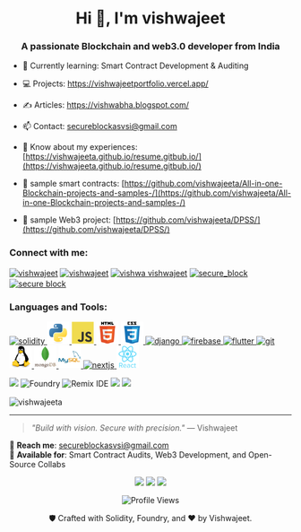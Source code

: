 <h1 align="center">Hi 👋, I'm vishwajeet</h1>
<h3 align="center">A passionate Blockchain and web3.0 developer from India</h3>

- 🔭 Currently learning: Smart Contract Development & Auditing
- 💻 Projects: https://vishwajeetportfolio.vercel.app/
- ✍️ Articles: https://vishwabha.blogspot.com/
- 📫 Contact: secureblockasvsi@gmail.com


- 📄 Know about my experiences: [https://vishwajeeta.github.io/resume.gitbub.io/](https://vishwajeeta.github.io/resume.gitbub.io/)
  
- 📝 sample smart contracts: [https://github.com/vishwajeeta/All-in-one-Blockchain-projects-and-samples-/](https://github.com/vishwajeeta/All-in-one-Blockchain-projects-and-samples-/)


- 📝 sample Web3 project: [https://github.com/vishwajeeta/DPSS/](https://github.com/vishwajeeta/DPSS/)


<!-- - ⚡ Fun fact **most of the give-up half a way and on other half re-start them** -->

<h3 align="left">Connect with me:</h3>
<p align="left">
<a href="https://dev.to/vishwajeet" target="blank"><img align="center" src="https://raw.githubusercontent.com/rahuldkjain/github-profile-readme-generator/master/src/images/icons/Social/devto.svg" alt="vishwajeet" height="30" width="40" /></a>
<a href="https://twitter.com/vishwajeet" target="blank"><img align="center" src="https://raw.githubusercontent.com/rahuldkjain/github-profile-readme-generator/master/src/images/icons/Social/twitter.svg" alt="vishwajeet" height="30" width="40" /></a>
<a href="https://www.linkedin.com/in/vishwajeet-blockchain-developer?utm_source=share&utm_campaign=share_via&utm_content=profile&utm_medium=android_app" target="blank"><img align="center" src="https://raw.githubusercontent.com/rahuldkjain/github-profile-readme-generator/master/src/images/icons/Social/linked-in-alt.svg" alt="vishwa vishwajeet" height="30" width="40" /></a>
<a href="https://instagram.com/secure_block" target="blank"><img align="center" src="https://raw.githubusercontent.com/rahuldkjain/github-profile-readme-generator/master/src/images/icons/Social/instagram.svg" alt="secure_block" height="30" width="40" /></a>
<a href="https://youtube.com/@secure_block?feature=shared" target="blank"><img align="center" src="https://raw.githubusercontent.com/rahuldkjain/github-profile-readme-generator/master/src/images/icons/Social/youtube.svg" alt="secure block" height="30" width="40" /></a>
</p>

<h3 align="left">Languages and Tools:</h3>
<p align="left"> 
  <a href="https://docs.soliditylang.org/en/latest/brand-guide.html" target="_blank" rel="noreferrer"><img src="https://www.logo.wine/a/logo/Solidity/Solidity-Logo.wine.svg" alt="solidity" width="40" height="40"/> </a>
   <a href="https://www.python.org" target="_blank" rel="noreferrer"> <img src="https://raw.githubusercontent.com/devicons/devicon/master/icons/python/python-original.svg" alt="python" width="40" height="40"/> </a>
  <a href="https://developer.mozilla.org/en-US/docs/Web/JavaScript" target="_blank" rel="noreferrer"> <img src="https://raw.githubusercontent.com/devicons/devicon/master/icons/javascript/javascript-original.svg" alt="javascript" width="40" height="40"/> </a> 
  <a href="https://www.w3.org/html/" target="_blank" rel="noreferrer"> <img src="https://raw.githubusercontent.com/devicons/devicon/master/icons/html5/html5-original-wordmark.svg" alt="html5" width="40" height="40"/> </a> 
  <a href="https://www.w3schools.com/css/" target="_blank" rel="noreferrer"> <img src="https://raw.githubusercontent.com/devicons/devicon/master/icons/css3/css3-original-wordmark.svg" alt="css3" width="40" height="40"/> </a> 
  <a href="https://www.djangoproject.com/" target="_blank" rel="noreferrer"> <img src="https://cdn.worldvectorlogo.com/logos/django.svg" alt="django" width="40" height="40"/> </a> 
  <a href="https://firebase.google.com/" target="_blank" rel="noreferrer"> <img src="https://www.vectorlogo.zone/logos/firebase/firebase-icon.svg" alt="firebase" width="40" height="40"/> </a> <a href="https://flutter.dev" target="_blank" rel="noreferrer"> <img src="https://www.vectorlogo.zone/logos/flutterio/flutterio-icon.svg" alt="flutter" width="40" height="40"/>
  </a> <a href="https://git-scm.com/" target="_blank" rel="noreferrer"> <img src="https://www.vectorlogo.zone/logos/git-scm/git-scm-icon.svg" alt="git" width="40" height="40"/> </a>
  <a href="https://www.linux.org/" target="_blank" rel="noreferrer"> <img src="https://raw.githubusercontent.com/devicons/devicon/master/icons/linux/linux-original.svg" alt="linux" width="40" height="40"/> </a> <a href="https://www.mongodb.com/" target="_blank" rel="noreferrer"> <img src="https://raw.githubusercontent.com/devicons/devicon/master/icons/mongodb/mongodb-original-wordmark.svg" alt="mongodb" width="40" height="40"/> </a> <a href="https://www.mysql.com/" target="_blank" rel="noreferrer"> <img src="https://raw.githubusercontent.com/devicons/devicon/master/icons/mysql/mysql-original-wordmark.svg" alt="mysql" width="40" height="40"/> </a> <a href="https://nextjs.org/" target="_blank" rel="noreferrer"> <img src="https://cdn.worldvectorlogo.com/logos/nextjs-2.svg" alt="nextjs" width="40" height="40"/> </a> <a href="https://reactjs.org/" target="_blank" rel="noreferrer"> <img src="https://raw.githubusercontent.com/devicons/devicon/master/icons/react/react-original-wordmark.svg" alt="react" width="40" height="40"/> </a> 

  <p align="left">
  <img src="https://img.shields.io/badge/Solidity-363636?style=flat&logo=solidity" />
  <!-- Foundry -->
  <img src="https://img.shields.io/badge/Foundry-%23e95420.svg?style=flat&logo=fire&logoColor=white" alt="Foundry" />

  <!-- Remix IDE -->
  <img src="https://img.shields.io/badge/Remix%20IDE-1E1E1E?style=flat&logo=ethereum&logoColor=white" alt="Remix IDE" />
    <img src="https://img.shields.io/badge/Hardhat-F7DF1E?style=flat&logo=ethereum" />
  <img src="https://img.shields.io/badge/IPFS-0066CC?style=flat&logo=ipfs" />
</p>


<p><img align="center" src="https://github-readme-stats.vercel.app/api/top-langs?username=vishwajeeta&show_icons=true&locale=en&layout=compact" alt="vishwajeeta" /></p>



---

> *"Build with vision. Secure with precision."* — Vishwajeet

💌 **Reach me**: [secureblockasvsi@gmail.com](mailto:secureblockasvsi@gmail.com)  
🤝 **Available for**: Smart Contract Audits, Web3 Development, and Open-Source Collabs

<p align="center">
  <a href="https://twitter.com/asvsiofficial"><img src="https://img.shields.io/badge/Twitter-1DA1F2?style=flat&logo=twitter&logoColor=white" /></a>
  <a href="https://linkedin.com/in/vishwajeeta"><img src="https://img.shields.io/badge/LinkedIn-0077B5?style=flat&logo=linkedin&logoColor=white" /></a>
  <a href="https://portfolio-chi-inky-28.vercel.app/"><img src="https://img.shields.io/badge/Portfolio-Live-blueviolet?style=flat&logo=vercel&logoColor=white" /></a>
</p>

<p align="center">
  <img src="https://komarev.com/ghpvc/?username=vishwajeeta&style=flat&color=blue" alt="Profile Views" />
</p>

<p align="center">
  🛡️ Crafted with Solidity, Foundry, and ❤️ by Vishwajeet.
</p>
